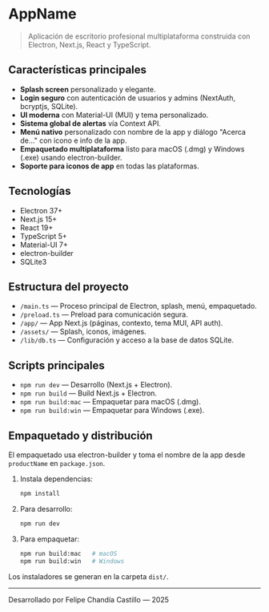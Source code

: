 
# AppName

> Aplicación de escritorio profesional multiplataforma construida con Electron, Next.js, React y TypeScript.

## Características principales

- **Splash screen** personalizado y elegante.
- **Login seguro** con autenticación de usuarios y admins (NextAuth, bcryptjs, SQLite).
- **UI moderna** con Material-UI (MUI) y tema personalizado.
- **Sistema global de alertas** vía Context API.
- **Menú nativo** personalizado con nombre de la app y diálogo "Acerca de..." con icono e info de la app.
- **Empaquetado multiplataforma** listo para macOS (.dmg) y Windows (.exe) usando electron-builder.
- **Soporte para iconos de app** en todas las plataformas.

## Tecnologías

- Electron 37+
- Next.js 15+
- React 19+
- TypeScript 5+
- Material-UI 7+
- electron-builder
- SQLite3

## Estructura del proyecto

- `/main.ts` — Proceso principal de Electron, splash, menú, empaquetado.
- `/preload.ts` — Preload para comunicación segura.
- `/app/` — App Next.js (páginas, contexto, tema MUI, API auth).
- `/assets/` — Splash, iconos, imágenes.
- `/lib/db.ts` — Configuración y acceso a la base de datos SQLite.

## Scripts principales

- `npm run dev` — Desarrollo (Next.js + Electron).
- `npm run build` — Build Next.js + Electron.
- `npm run build:mac` — Empaquetar para macOS (.dmg).
- `npm run build:win` — Empaquetar para Windows (.exe).

## Empaquetado y distribución

El empaquetado usa electron-builder y toma el nombre de la app desde `productName` en `package.json`.

1. Instala dependencias:
   ```bash
   npm install
   ```
2. Para desarrollo:
   ```bash
   npm run dev
   ```
3. Para empaquetar:
   ```bash
   npm run build:mac   # macOS
   npm run build:win   # Windows
   ```

Los instaladores se generan en la carpeta `dist/`.

---
Desarrollado por Felipe Chandía Castillo — 2025
